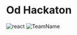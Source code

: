 # Od Hackaton
![react](https://img.shields.io/badge/React-16.4.2-blue.svg) ![TeamName](https://img.shields.io/badge/TeamName-%40%20Ctrl+Alt+Elite-red.svg)
